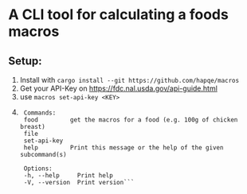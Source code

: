 # A CLI tool for calculating a foods macros

## Setup: 
1. Install with `cargo install --git https://github.com/hapqe/macros`
2. Get your API-Key on https://fdc.nal.usda.gov/api-guide.html
3. use `macros set-api-key <KEY>`
4. ```Usage: macros <COMMAND>
    Commands:
    food         get the macros for a food (e.g. 100g of chicken breast)
    file         
    set-api-key  
    help         Print this message or the help of the given subcommand(s)

    Options:
    -h, --help     Print help
    -V, --version  Print version```